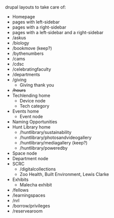 drupal layouts to take care of:

* Homepage
* pages with left-sidebar
* pages with a right-sidebar
* pages with a left-sidebar and a right-sidebar
* /askus
* /biology
* /bookmove (keep?)
* /bythenumbers
* /cams
* /cdsc
* /celebratingfaculty
* /departments
* /giving 
	* Giving thank you
* ~~/hours~~
* Techlending home
  	* Device node
  	* Tech category
* Events home
  	* Event node 
* Naming Opportunities
* Hunt Library home
  	* /huntlibrary/sustainability
  	* /huntlibrary/photosandvideogallery
  	* /huntlibrary/mediagallery (keep?)
  	* /huntlibrary/poweredby
* Space node
* Department node
* SCRC
	* /digitalcollections
	* Zoo Health, Built Environment, Lewis Clarke
* Exhibits
	* Malecha exhibit
* /fellows
* /learningspaces
* /nrl
* /borrow/privileges
* /reservearoom